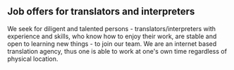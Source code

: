 ## Job offers for translators and interpreters

We seek for diligent and talented persons - translators/interpreters
with experience and skills, who know how to enjoy their work, are
stable and open to learning new things - to join our team. We are an
internet based translation agency, thus one is able to work at one's
own time regardless of physical location.
